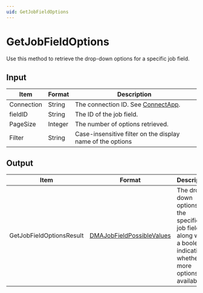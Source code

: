 ```yaml
---
uid: GetJobFieldOptions
---
```


# GetJobFieldOptions

Use this method to retrieve the drop-down options for a specific job field.

## Input

| Item       | Format  | Description                                                |
|------------|---------|------------------------------------------------------------|
| Connection | String  | The connection ID. See [ConnectApp](xref:ConnectApp).      |
| fieldID    | String  | The ID of the job field.                                   |
| PageSize   | Integer | The number of options retrieved.                           |
| Filter     | String  | Case-insensitive filter on the display name of the options |

## Output

| Item | Format | Description |
|--|--|--|
| GetJobFieldOptionsResult | [DMAJobFieldPossibleValues](xref:DMAJobFieldPossibleValues) | The drop-down options for the specified job field, along with a boolean indicating whether more options are available. |
